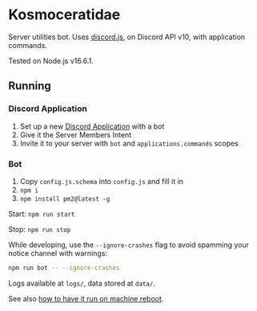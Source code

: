 # Kosmoceratidae

Server utilities bot. Uses [discord.js](https://discord.js.org/), on Discord API v10, with application commands.

Tested on Node.js v16.6.1.

## Running

### Discord Application

1. Set up a new [Discord Application](https://discord.com/developers/applications/) with a bot
2. Give it the Server Members Intent
3. Invite it to your server with `bot` and `applications.commands` scopes

### Bot

1. Copy `config.js.schema` into `config.js` and fill it in
2. `npm i`
3. `npm install pm2@latest -g`

Start: `npm run start`

Stop: `npm run stop`

While developing, use the `--ignore-crashes` flag to avoid spamming your notice channel with warnings:
```sh
npm run bot -- --ignore-crashes
```

Logs available at `logs/`, data stored at `data/`.

See also [how to have it run on machine reboot](https://pm2.keymetrics.io/docs/usage/startup/).
